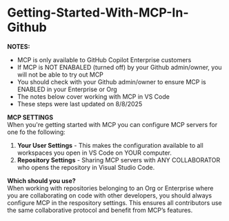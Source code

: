 # Getting-Started-With-MCP-In-Github

**NOTES:**
- MCP is only available to GitHub Copilot Enterprise customers
- If MCP is NOT ENABALED (turned off) by your Github admin/owner, you will not be able to try out MCP
- You should check with your Github admin/owner to ensure MCP is ENABLED in your Enterprise or Org
- The notes below cover working with MCP in VS Code
- These steps were last updated on 8/8/2025


**MCP SETTINGS**\
When you're getting started with MCP you can configure MCP servers for one fo the following:
1. **Your User Settings** - This makes the configuration available to all workspaces you open in VS Code on YOUR computer.  
2. **Repository Settings** - Sharing MCP servers with ANY COLLABORATOR who opens the repository in Visual Studio Code.


**Which should you use?**\
When working with repositories belonging to an Org or Enterprise where you are collaborating on code with other developers, you should always configure MCP in the respository settings. This ensures all contributors use the same collaborative protocol and benefit from MCP’s features.